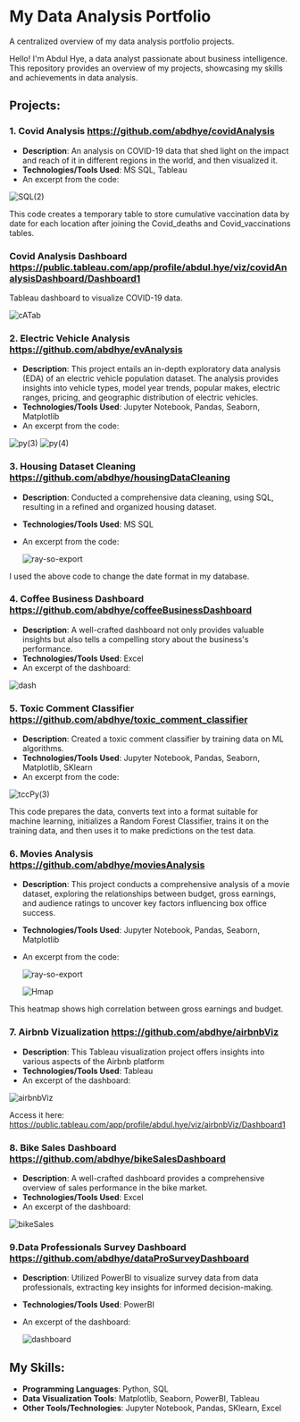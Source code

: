 # My Data Analysis Portfolio
A centralized overview of my data analysis portfolio projects.

Hello! I'm Abdul Hye, a data analyst passionate about business intelligence. This repository provides an overview of my projects, showcasing my skills and achievements in data analysis.

## Projects:

### 1. Covid Analysis https://github.com/abdhye/covidAnalysis
- **Description**: An analysis on COVID-19 data that shed light on the impact and reach of it in different regions in the world, and then visualized it.
- **Technologies/Tools Used**: MS SQL, Tableau
- An excerpt from the code:

![SQL(2)](https://github.com/abdhye/dataAnalysisPortfolio/assets/56081405/cfc2c9fc-a0f7-42b8-b5e0-664523ff4e01)

This code creates a temporary table to store cumulative vaccination data by date for each location after joining the Covid_deaths and Covid_vaccinations tables.

### Covid Analysis Dashboard https://public.tableau.com/app/profile/abdul.hye/viz/covidAnalysisDashboard/Dashboard1
Tableau dashboard to visualize COVID-19 data.

![cATab](https://github.com/abdhye/dataAnalysisPortfolio/assets/56081405/714861a2-1872-4458-9f64-7ee483113165)


### 2. Electric Vehicle Analysis https://github.com/abdhye/evAnalysis
- **Description**: This project entails an in-depth exploratory data analysis (EDA) of an electric vehicle population dataset. The analysis provides insights into vehicle types, model year trends, popular makes, electric ranges, pricing, and geographic distribution of electric vehicles.
- **Technologies/Tools Used**: Jupyter Notebook, Pandas, Seaborn, Matplotlib
- An excerpt from the code:
  
![py(3)](https://github.com/abdhye/dataAnalysisPortfolio/assets/56081405/92788fcd-07d4-483e-8f4a-8ed2f35d845d)
![py(4)](https://github.com/abdhye/dataAnalysisPortfolio/assets/56081405/f5e21404-b208-48ee-a111-467c4aaa15e8)


### 3. Housing Dataset Cleaning https://github.com/abdhye/housingDataCleaning
- **Description**: Conducted a comprehensive data cleaning, using SQL, resulting in a refined and organized housing dataset.
- **Technologies/Tools Used**: MS SQL
- An excerpt from the code:

  ![ray-so-export](https://github.com/abdhye/dataAnalysisPortfolio/assets/56081405/00c3dfd2-03f0-4e94-8e62-16ab53e6495f)

I used the above code to change the date format in my database.


### 4. Coffee Business Dashboard https://github.com/abdhye/coffeeBusinessDashboard
- **Description**: A well-crafted dashboard not only provides valuable insights but also tells a compelling story about the business's performance.
- **Technologies/Tools Used**: Excel
- An excerpt of the dashboard:
  
![dash](https://github.com/abdhye/dataAnalysisPortfolio/assets/56081405/af493664-970a-43fd-b5a9-dab888b8dcda)


### 5. Toxic Comment Classifier https://github.com/abdhye/toxic_comment_classifier
- **Description**: Created a toxic comment classifier by training data on ML algorithms.
- **Technologies/Tools Used**: Jupyter Notebook, Pandas, Seaborn, Matplotlib, SKlearn
- An excerpt from the code:

![tccPy(3)](https://github.com/abdhye/dataAnalysisPortfolio/assets/56081405/82ece6af-5d07-4595-90c9-fb968f30861e)

This code prepares the data, converts text into a format suitable for machine learning, initializes a Random Forest Classifier, trains it on the training data, and then uses it to make predictions on the test data.


### 6. Movies Analysis https://github.com/abdhye/moviesAnalysis
- **Description**: This project conducts a comprehensive analysis of a movie dataset, exploring the relationships between budget, gross earnings, and audience ratings to uncover key factors influencing box office success.
- **Technologies/Tools Used**: Jupyter Notebook, Pandas, Seaborn, Matplotlib
- An excerpt from the code:

  ![ray-so-export](https://github.com/abdhye/dataAnalysisPortfolio/assets/56081405/575d41a8-fef2-46a3-9680-464a4d6b7940)

  ![Hmap](https://github.com/abdhye/dataAnalysisPortfolio/assets/56081405/577bd3ca-8fd8-4085-8fc7-0e90e694e2f0)

This heatmap shows high correlation between gross earnings and budget.


### 7. Airbnb Vizualization https://github.com/abdhye/airbnbViz
- **Description**: This Tableau visualization project offers insights into various aspects of the Airbnb platform
- **Technologies/Tools Used**: Tableau
- An excerpt of the dashboard:

![airbnbViz](https://github.com/abdhye/dataAnalysisPortfolio/assets/56081405/3487173e-2bfc-4d7c-abba-a366e77baebd)

Access it here: https://public.tableau.com/app/profile/abdul.hye/viz/airbnbViz/Dashboard1


### 8. Bike Sales Dashboard https://github.com/abdhye/bikeSalesDashboard
- **Description**: A well-crafted dashboard provides a comprehensive overview of sales performance in the bike market.
- **Technologies/Tools Used**: Excel
- An excerpt of the dashboard:

![bikeSales](https://github.com/abdhye/dataAnalysisPortfolio/assets/56081405/691012f5-07b2-415f-96ec-4c7cec9fbfac)


### 9.Data Professionals Survey Dashboard https://github.com/abdhye/dataProSurveyDashboard
- **Description**: Utilized PowerBI to visualize survey data from data professionals, extracting key insights for informed decision-making.
- **Technologies/Tools Used**: PowerBI
- An excerpt of the dashboard:

  ![dashboard](https://github.com/abdhye/dataAnalysisPortfolio/assets/56081405/627afb18-6b40-44de-97d0-64581e06bcf0)


## My Skills:
- **Programming Languages**: Python, SQL
- **Data Visualization Tools**: Matplotlib, Seaborn, PowerBI, Tableau
- **Other Tools/Technologies**: Jupyter Notebook, Pandas, SKlearn, Excel


